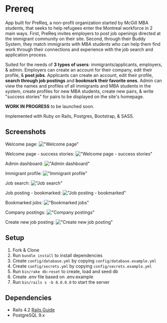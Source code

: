 # Prereq

App built for PreReq, a non-profit organization started by McGill MBA students, that seeks to help refugees enter the Montreal workforce in 2 main ways. First, PreReq invites employers to post job openings directed at the immigrant community on their site. Second, through their Buddy System, they match immigrants with MBA students who can help them find work through their connections and experience with the job search and application process. 

Suited for the needs of **3 types of users**: immigrants/applicants, employers, & admin. Employers can create an account for their company, edit their profile, & **post jobs**. Applicants can create an account, edit their profile, **search through job postings** and **bookmark their favorite ones**. Admin can view the names and profiles of all immigrants and MBA students in the system, create profiles for new MBA students, create new pairs, & write "success stories" for pairs to be displayed on the site's homepage. 


**WORK IN PROGRESS** to be launched soon. 

Implemented with Ruby on Rails, Postgres, Bootstrap, & SASS.

## Screenshots

Welcome page:
!["Welcome page"](https://github.com/sidney-cardozo/PreReq-Simple/blob/master/vendor/screenshots/homepage-welcome.png)

Welcome page - success stories:
!["Welcome page - success stories"](https://github.com/sidney-cardozo/PreReq-Simple/blob/master/vendor/screenshots/homepage-stories.png)

Admin dashboard:
!["Admin dashboard"](https://github.com/sidney-cardozo/PreReq-Simple/blob/master/vendor/screenshots/admin-dashboard.png)

Immigrant profile:
!["Immigrant profile"](https://github.com/sidney-cardozo/PreReq-Simple/blob/master/vendor/screenshots/immigrant-profile.png)

Job search:
!["Job search"](https://github.com/sidney-cardozo/PreReq-Simple/blob/master/vendor/screenshots/job-search-engine.png)

Job posting - bookmarked: 
!["Job posting - bookmarked"](https://github.com/sidney-cardozo/PreReq-Simple/blob/master/vendor/screenshots/job-posting-bookmarked.png)

Bookmarked jobs:
!["Bookmarked jobs"](https://github.com/sidney-cardozo/PreReq-Simple/blob/master/vendor/screenshots/saved-jobs.png)

Company postings:
!["Company postings"](https://github.com/sidney-cardozo/PreReq-Simple/blob/master/vendor/screenshots/company-postings.png)

Create new job posting:
!["Create new job posting"](https://github.com/sidney-cardozo/PreReq-Simple/blob/master/vendor/screenshots/new-job.png)


## Setup

1. Fork & Clone
2. Run `bundle install` to install dependencies
3. Create `config/database.yml` by copying `config/database.example.yml`
4. Create `config/secrets.yml` by copying `config/secrets.example.yml`
5. Run `bin/rake db:reset` to create, load and seed db
6. Create .env file based on .env.example
7. Run `bin/rails s -b 0.0.0.0` to start the server


## Dependencies

* Rails 4.2 [Rails Guide](http://guides.rubyonrails.org/v4.2/)
* PostgreSQL 9.x

